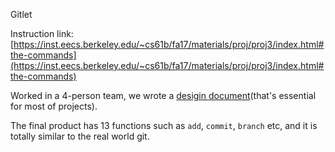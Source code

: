 Gitlet 

Instruction link: [https://inst.eecs.berkeley.edu/~cs61b/fa17/materials/proj/proj3/index.html#the-commands](https://inst.eecs.berkeley.edu/~cs61b/fa17/materials/proj/proj3/index.html#the-commands)  

Worked in a 4-person team, we wrote a [desigin document](https://docs.google.com/document/d/1fvSaUFWGIT-Ip3Gib-Ha_pnKkso1OcclbJI8IxPaHRM/edit)(that's essential for most of projects).  

The final product has 13 functions such as `add`, `commit`, `branch` etc, and it is totally similar to the real world git.

